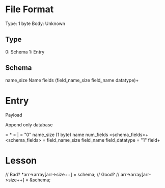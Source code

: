 # File Format
Type: 1 byte 
Body: Unknown

## Type
0: Schema
1: Entry

## Schema
name_size
Name
fields
(field_name_size
field_name 
datatype)+

# Entry
Payload

Append only database

<database> = <packet>*
<packet> = <schema> | <entry>
<schema> = "0" name_size (1 byte) name num_fields <schema_fields>+
<schema_fields> = field_name_size field_name field_datatype
<entry> = "1" field+

# Lesson
// Bad? 
*arr->array[arr->size++] = schema;
// Good?
// arr->array[arr->size++] = &schema;